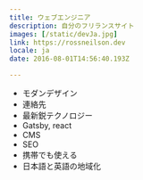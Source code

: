 ```yaml
---
title: ウェブエンジニア
description: 自分のフリランスサイト
images: [/static/devJa.jpg]
link: https://rossneilson.dev
locale: ja
date: 2016-08-01T14:56:40.193Z

---
```

* モダンデザイン
* 連絡先
* 最新鋭テクノロジー
* Gatsby, react
* CMS
* SEO
* 携帯でも使える
* 日本語と英語の地域化